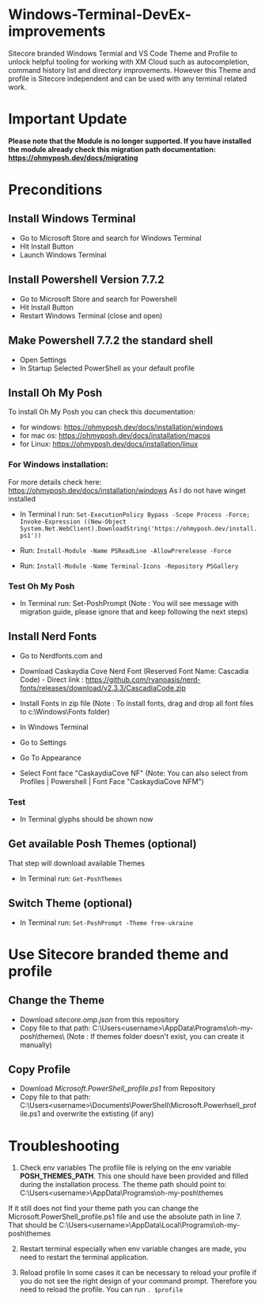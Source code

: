 # Windows-Terminal-DevEx-improvements
Sitecore branded Windows Termial and VS Code Theme and Profile to unlock helpful tooling for working with XM Cloud such as autocompletion, command history list and directory improvements. However this Theme and profile is Sitecore independent and can be used with any terminal related work.

# Important Update
**Please note that the Module is no longer supported. If you have installed the module already check this migration path documentation: https://ohmyposh.dev/docs/migrating**

# Preconditions

## Install Windows Terminal
- Go to Microsoft Store and search for Windows Terminal
- Hit Install Button
- Launch Windows Terminal

## Install Powershell Version 7.7.2
- Go to Microsoft Store and search for Powershell
- Hit Install Button
- Restart Windows Terminal (close and open)

## Make Powershell 7.7.2 the standard shell
- Open Settings
- In Startup Selected PowerShell as your default profile

## Install Oh My Posh
To install Oh My Posh you can check this documentation: 
- for windows: https://ohmyposh.dev/docs/installation/windows
- for mac os: https://ohmyposh.dev/docs/installation/macos
- for Linux: https://ohmyposh.dev/docs/installation/linux

### For Windows installation: 
For more details check here: https://ohmyposh.dev/docs/installation/windows 
As I do not have winget installed
- In Terminal I run: `Set-ExecutionPolicy Bypass -Scope Process -Force; Invoke-Expression ((New-Object System.Net.WebClient).DownloadString('https://ohmyposh.dev/install.ps1'))`

- Run: `Install-Module -Name PSReadLine -AllowPrerelease -Force`

- Run: `Install-Module -Name Terminal-Icons -Repository PSGallery`

### Test Oh My Posh

- In Terminal run: Set-PoshPrompt (Note : You will see message with migration guide, please ignore that and keep following the next steps)

## Install Nerd Fonts
- Go to Nerdfonts.com and
- Download Caskaydia Cove Nerd Font (Reserved Font Name: Cascadia Code) - Direct link : https://github.com/ryanoasis/nerd-fonts/releases/download/v2.3.3/CascadiaCode.zip
- Install Fonts in zip file (Note : To install fonts, drag and drop all font files to c:\Windows\Fonts folder)

- In Windows Terminal
- Go to Settings
- Go To Appearance
- Select Font face "CaskaydiaCove NF" (Note: You can also select from Profiles | Powershell | Font Face "CaskaydiaCove NFM")

### Test
- In Terminal glyphs should be shown now

## Get available Posh Themes (optional)
That step will download available Themes

- In Terminal run: `Get-PoshThemes`

## Switch Theme (optional)
- In Terminal run: `Set-PoshPrompt -Theme free-ukraine`

# Use Sitecore branded theme and profile

## Change the Theme 
- Download *sitecore.omp.json* from this repository 
- Copy file to that path: C:\Users\<username>\AppData\Programs\oh-my-posh\themes\ (Note : If themes folder doesn't exist, you can create it manually)

## Copy Profile
- Download *Microsoft.PowerShell_profile.ps1* from Repository
- Copy file to that path: C:\Users\<username>\Documents\PowerShell\Microsoft.Powerhsell_profile.ps1 and overwrite the extisting (if any)

# Troubleshooting

1. Check env variables
The profile file is relying on the env variable **POSH_THEMES_PATH**. This one should have been provided and filled during the installation process. The theme path should point to: C:\Users\<username>\AppData\Programs\oh-my-posh\themes

If it still does not find your theme path you can change the Microsoft.PowerShell_profile.ps1 file and use the absolute path in line 7. That should be C:\Users\<username>\AppData\Local\Programs\oh-my-posh\themes

2. Restart terminal
especially when env variable changes are made, you need to restart the terminal application.

3. Reload profile
In some cases it can be necessary to reload your profile if you do not see the right design of your command prompt. Therefore you need to reload the profile. You can run `. $profile`